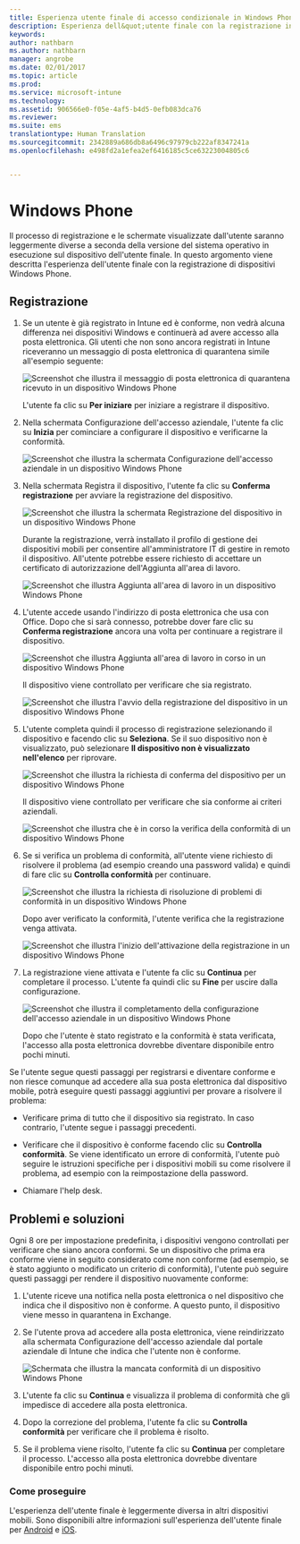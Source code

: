```yaml
---
title: Esperienza utente finale di accesso condizionale in Windows Phone
description: Esperienza dell&quot;utente finale con la registrazione in Windows Phone.
keywords: 
author: nathbarn
ms.author: nathbarn
manager: angrobe
ms.date: 02/01/2017
ms.topic: article
ms.prod: 
ms.service: microsoft-intune
ms.technology: 
ms.assetid: 906566e0-f05e-4af5-b4d5-0efb083dca76
ms.reviewer: 
ms.suite: ems
translationtype: Human Translation
ms.sourcegitcommit: 2342889a686db8a6496c97979cb222af8347241a
ms.openlocfilehash: e498fd2a1efea2ef6416185c5ce63223004805c6


---
```


# <a name="windows-phone"></a>Windows Phone

Il processo di registrazione e le schermate visualizzate dall'utente saranno leggermente diverse a seconda della versione del sistema operativo in esecuzione sul dispositivo dell'utente finale.  In questo argomento viene descritta l'esperienza dell'utente finale con la registrazione di dispositivi Windows Phone.

## <a name="enrolling"></a>Registrazione

1.  Se un utente è già registrato in Intune ed è conforme, non vedrà alcuna differenza nei dispositivi Windows e continuerà ad avere accesso alla posta elettronica. Gli utenti che non sono ancora registrati in Intune riceveranno un messaggio di posta elettronica di quarantena simile all'esempio seguente:

    ![Screenshot che illustra il messaggio di posta elettronica di quarantena ricevuto in un dispositivo Windows Phone](./media/ProtectEmail/EUX-Windows-quarantineEmail.png)

    L'utente fa clic su **Per iniziare** per iniziare a registrare il dispositivo.

2.  Nella schermata Configurazione dell'accesso aziendale, l'utente fa clic su **Inizia** per cominciare a configurare il dispositivo e verificarne la conformità.

    ![Screenshot che illustra la schermata Configurazione dell'accesso aziendale in un dispositivo Windows Phone](./media/ProtectEmail/EUX-Windows1-company-Access-Setup.png)

3.  Nella schermata Registra il dispositivo, l'utente fa clic su **Conferma registrazione** per avviare la registrazione del dispositivo.

    ![Screenshot che illustra la schermata Registrazione del dispositivo in un dispositivo Windows Phone](./media/ProtectEmail/EUX-Windows3-enroll-Device.png)

    Durante la registrazione, verrà installato il profilo di gestione dei dispositivi mobili per consentire all'amministratore IT di gestire in remoto il dispositivo. All'utente potrebbe essere richiesto di accettare un certificato di autorizzazione dell'Aggiunta all'area di lavoro.

    ![Screenshot che illustra Aggiunta all'area di lavoro in un dispositivo Windows Phone](./media/ProtectEmail/EUX-Windows4-workplaceJoin1.png)

4.  L'utente accede usando l'indirizzo di posta elettronica che usa con Office. Dopo che si sarà connesso, potrebbe dover fare clic su **Conferma registrazione** ancora una volta per continuare a registrare il dispositivo.

    ![Screenshot che illustra Aggiunta all'area di lavoro in corso in un dispositivo Windows Phone](./media/ProtectEmail/EUX-Windows5-workplaceJoin2.png)

    Il dispositivo viene controllato per verificare che sia registrato.

    ![Screenshot che illustra l'avvio della registrazione del dispositivo in un dispositivo Windows Phone](./media/ProtectEmail/EUX-Windows6-checking-Enrollment.png)

5.  L'utente completa quindi il processo di registrazione selezionando il dispositivo e facendo clic su **Seleziona**. Se il suo dispositivo non è visualizzato, può selezionare **Il dispositivo non è visualizzato nell'elenco** per riprovare.

    ![Screenshot che illustra la richiesta di conferma del dispositivo per un dispositivo Windows Phone](./media/ProtectEmail/EUX-Windows7-confirm-Device.png)

    Il dispositivo viene controllato per verificare che sia conforme ai criteri aziendali.

    ![Screenshot che illustra che è in corso la verifica della conformità di un dispositivo Windows Phone](./media/ProtectEmail/EUX-Windows9-checking-Compliance.png)

6.  Se si verifica un problema di conformità, all'utente viene richiesto di risolvere il problema (ad esempio creando una password valida) e quindi di fare clic su **Controlla conformità** per continuare.

    ![Screenshot che illustra la richiesta di risoluzione di problemi di conformità in un dispositivo Windows Phone](./media/ProtectEmail/EUX-Windows13-resolve-Compliance.png)

    Dopo aver verificato la conformità, l'utente verifica che la registrazione venga attivata.

    ![Screenshot che illustra l'inizio dell'attivazione della registrazione in un dispositivo Windows Phone](./media/ProtectEmail/EUX-Windows10-activating-Enrollment.png)

7.  La registrazione viene attivata e l'utente fa clic su **Continua** per completare il processo. L'utente fa quindi clic su **Fine** per uscire dalla configurazione.

    ![Screenshot che illustra il completamento della configurazione dell'accesso aziendale in un dispositivo Windows Phone](./media/ProtectEmail/EUX-Windows11-COMPLETE.png)

    Dopo che l'utente è stato registrato e la conformità è stata verificata, l'accesso alla posta elettronica dovrebbe diventare disponibile entro pochi minuti.

Se l'utente segue questi passaggi per registrarsi e diventare conforme e non riesce comunque ad accedere alla sua posta elettronica dal dispositivo mobile, potrà eseguire questi passaggi aggiuntivi per provare a risolvere il problema:

-   Verificare prima di tutto che il dispositivo sia registrato. In caso contrario, l'utente segue i passaggi precedenti.

-   Verificare che il dispositivo è conforme facendo clic su **Controlla conformità**. Se viene identificato un errore di conformità, l'utente può seguire le istruzioni specifiche per i dispositivi mobili su come risolvere il problema, ad esempio con la reimpostazione della password.

-   Chiamare l'help desk.

## <a name="issues-and-solutions"></a>Problemi e soluzioni
Ogni 8 ore per impostazione predefinita, i dispositivi vengono controllati per verificare che siano ancora conformi. Se un dispositivo che prima era conforme viene in seguito considerato come non conforme (ad esempio, se è stato aggiunto o modificato un criterio di conformità), l'utente può seguire questi passaggi per rendere il dispositivo nuovamente conforme:

1.  L'utente riceve una notifica nella posta elettronica o nel dispositivo che indica che il dispositivo non è conforme. A questo punto, il dispositivo viene messo in quarantena in Exchange.

2.  Se l'utente prova ad accedere alla posta elettronica, viene reindirizzato alla schermata Configurazione dell'accesso aziendale dal portale aziendale di Intune che indica che l'utente non è conforme.

    ![Schermata che illustra la mancata conformità di un dispositivo Windows Phone](./media/ProtectEmail/EUX-Windows14-OutOfCompliance.png)

3.  L'utente fa clic su **Continua** e visualizza il problema di conformità che gli impedisce di accedere alla posta elettronica.

4.  Dopo la correzione del problema, l'utente fa clic su **Controlla conformità** per verificare che il problema è risolto.

5.  Se il problema viene risolto, l'utente fa clic su **Continua** per completare il processo. L'accesso alla posta elettronica dovrebbe diventare disponibile entro pochi minuti.

### <a name="where-to-go-from-here"></a>Come proseguire
L'esperienza dell'utente finale è leggermente diversa in altri dispositivi mobili. Sono disponibili altre informazioni sull'esperienza dell'utente finale per [Android](end-user-experience-conditional-access-android.md) e [iOS](end-user-experience-conditional-access-ios.md).



<!--HONumber=Jan17_HO1-->


